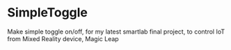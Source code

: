 # SimpleToggle

Make simple toggle on/off, for my latest smartlab final project, to control IoT from Mixed Reality device, Magic Leap

